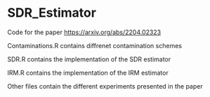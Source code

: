 # SDR_Estimator
Code for the paper https://arxiv.org/abs/2204.02323

Contaminations.R contains diffrenet contamination schemes 

SDR.R contains the implementation of the SDR estimator 

IRM.R contains the implementation of the IRM estimator 

Other files contain the different experiments presented in the paper 

